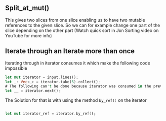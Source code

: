 ## Split_at_mut()

This gives two slices from one slice enabling us to have two mutable references to the given slice. So we can for example change one part of the slice depending on the other part (Watch quick sort in Jon Sorting video on YouTube for more info) 


## Iterate through an Iterate more than once

Iterating through in iterator consumes it which make the following code impossible

```rust
let mut iterator = input.lines();
let _: Vec<_> = iterator.take(5).collect();
# The following can't be done because iterator was consumed in the previous line
let __ = iterator.next(); 
```

The Solution for that is with using the method `by_ref()` on the iterator

```rust

let mut iterator_ref = iterator.by_ref();
```
